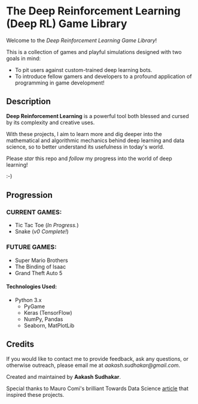 # The Deep Reinforcement Learning (Deep RL) Game Library

Welcome to the <i>Deep Reinforcement Learning Game Library</i>! 

This is a collection of games and playful simulations designed with two goals in mind:
 - To pit users against custom-trained deep learning bots.
 - To introduce fellow gamers and developers to a profound application of programming in game development!

## Description

**Deep Reinforcement Learning** is a powerful tool both blessed and cursed by its complexity and creative uses. 

With these projects, I aim to learn more and dig deeper into the mathematical and algorithmic mechanics behind deep learning and data science, so to better understand its usefulness in today's world.

Please *star* this repo and *follow* my progress into the world of deep learning! 

:-)

## Progression

### CURRENT GAMES:
- Tic Tac Toe (_In Progress._)
- Snake (_v0 Complete!_)

### FUTURE GAMES:
- Super Mario Brothers
- The Binding of Isaac
- Grand Theft Auto 5

#### Technologies Used:
- Python 3.x
    - PyGame
    - Keras (TensorFlow)
    - NumPy, Pandas
    - Seaborn, MatPlotLib

## Credits

If you would like to contact me to provide feedback, ask any questions, or otherwise outreach, please email me at _aakash.sudhakar@gmail.com_. 

Created and maintained by <strong>Aakash Sudhakar</strong>.

Special thanks to Mauro Comi's brilliant Towards Data Science [article](https://towardsdatascience.com/how-to-teach-an-ai-to-play-games-deep-reinforcement-learning-28f9b920440a) that inspired these projects. 